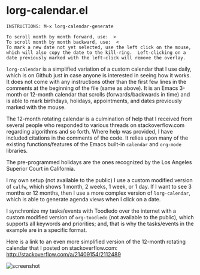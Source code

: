 lorg-calendar.el
================

    INSTRUCTIONS: M-x lorg-calendar-generate

    To scroll month by month forward, use:  >
    To scroll month by month backward, use:  <
    To mark a new date not yet selected, use the left click on the mouse, which will also copy the date to the kill-ring.  Left-clicking on a date previously marked with the left-click will remove the overlay.

`lorg-calendar` is a simplified variation of a custom calendar that I use daily, which is on Github just in case anyone is interested in seeing how it works.  It does not come with any instructions other than the first few lines in the comments at the beginning of the file (same as above).  It is an Emacs 3-month or 12-month calendar that scrolls (forwards/backwards in time) and is able to mark birthdays, holidays, appointments, and dates previously marked with the mouse.

The 12-month rotating calendar is a culmination of help that I received from several people who responded to various threads on stackoverflow.com regarding algorithms and so forth.  Where help was provided, I have included citations in the comments of the code.  It relies upon many of the existing functions/features of the Emacs built-in `calendar` and `org-mode` libraries.

The pre-programmed holidays are the ones recognized by the Los Angeles Superior Court in California.

I my own setup (not available to the public) I use a custom modified version of `calfw`, which shows 1 month, 2 weeks, 1 week, or 1 day.  If I want to see 3 months or 12 months, then I use a more complex version of `lorg-calendar`, which is able to generate agenda views when I click on a date.

I synchronize my tasks/events with Toodledo over the internet with a custom modified version of `org-toodledo` (not available to the public), which supports all keywords and priorities; and, that is why the tasks/events in the example are in a specific format.

Here is a link to an even more simplified version of the 12-month rotating calendar that I posted on stackoverflow.com:  http://stackoverflow.com/a/21409154/2112489

![screenshot](http://www.lawlist.com/images/calendar_example.png)